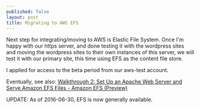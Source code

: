 ```yaml
---
published: false
layout: post
title: Migrating to AWS EFS
---
```

Next step for integrating/moving to AWS is Elastic File System. Once I'm happy with our https server, and done testing it with the wordpress sites and moving the wordpress sites to their own instances of this server, we will test it with our primary site, this time using EFS as the content file store.

I applied for access to the beta period from our aws-test account.

Eventually, see also: [Walkthrough 2: Set Up an Apache Web Server and Serve Amazon EFS Files - Amazon EFS (Preview)](http://docs.aws.amazon.com/efs/latest/ug/wt2-apache-web-server.html)

UPDATE: As of 2016-06-30, EFS is now generally available.
